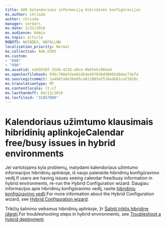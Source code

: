 ```yaml
---
title: 608 kalendoriaus informaciją Hibridinės konfigūracijos
ms.author: chrisda
author: chrisda
manager: serdars
ms.date: 3/23/2018
ms.audience: Admin
ms.topic: article
ROBOTS: NOINDEX, NOFOLLOW
localization_priority: Normal
ms.collection: Adm_O365
ms.custom:
- "608"
- "896"
ms.assetid: e269310f-32d4-423d-a9ce-0b6fe5c8b5ed
ms.openlocfilehash: 936c708e53ee02d5de49783bd38091d0dac73efa
ms.sourcegitcommit: 1a4b8fa9e38a95ca811085af516edb81caf2018c
ms.translationtype: MT
ms.contentlocale: lt-LT
ms.lasthandoff: 04/13/2019
ms.locfileid: "31857888"
---
```

# <a name="calendar-freebusy-issues-in-hybrid-environments"></a><span data-ttu-id="c6428-102">Kalendoriaus užimtumo klausimais hibridinių aplinkoje</span><span class="sxs-lookup"><span data-stu-id="c6428-102">Calendar free/busy issues in hybrid environments</span></span>

<span data-ttu-id="c6428-103">Jei vartotojams kyla problemų, matydami kalendoriaus užimtumo informacijos hibridinių aplinkoje, iš naujo paleiskite hibridinių konfigūravimo vedlį.</span><span class="sxs-lookup"><span data-stu-id="c6428-103">If users are having issues seeing calendar free/busy information in hybrid environments, re-run the Hybrid Configuration wizard.</span></span> <span data-ttu-id="c6428-104">Daugiau informacijos apie hibridinių konfigūravimo vedlį, rasite [hibridinių konfigūravimo vedlį](https://go.microsoft.com/fwlink/p/?linkid=528149).</span><span class="sxs-lookup"><span data-stu-id="c6428-104">For more information about the Hybrid Configuration wizard, see [Hybrid Configuration wizard](https://go.microsoft.com/fwlink/p/?linkid=528149).</span></span>

<span data-ttu-id="c6428-105">Trikčių šalinimo veiksmus hibridinių aplinkoje, žr [Šalinti triktis hibridinę įdiegtį](https://technet.microsoft.com/library/jj659053.aspx).</span><span class="sxs-lookup"><span data-stu-id="c6428-105">For troubleshooting steps in hybrid environments, see [Troubleshoot a hybrid deployment](https://technet.microsoft.com/library/jj659053.aspx).</span></span>
